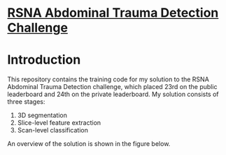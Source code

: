 # [RSNA Abdominal Trauma Detection Challenge](https://www.kaggle.com/competitions/rsna-2023-abdominal-trauma-detection/overview)

# Introduction
This repository contains the training code for my solution to the RSNA Abdominal Trauma Detection challenge, which placed 23rd on the public leaderboard and 24th on the private leaderboard. My solution consists of three stages: 

1. 3D segmentation
2. Slice-level feature extraction
3. Scan-level classification

An overview of the solution is shown in the figure below.
